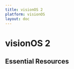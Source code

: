 ```yaml
---
title: visionOS 2
platform: visionOS
layout: doc
---
```


<script setup>
import LatestFeatures from '@components/LatestFeatures.vue'
import SecurityInfo from '@components/SecurityInfo.vue'
import LinksComponent from '@components/LinksComponent.vue'
import linksData from '@v1/essential_links.json'
</script>

# visionOS 2

<LatestFeatures 
  title="visionOS 2" 
  platform="visionOS"
  dataPath="/v1/visionos_data_feed.json"
  linksData="/v1/essential_links.json"
/>

<SecurityInfo 
  title="visionOS 2" 
  platform="visionOS" 
  dataPath="/v1/visionos_data_feed.json" 
/>

## Essential Resources

<LinksComponent
  title="visionOS 2"
  platform="visionOS"
  :linksData="linksData"
/>
